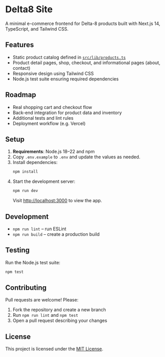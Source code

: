 # Delta8 Site

A minimal e-commerce frontend for Delta-8 products built with Next.js 14, TypeScript, and Tailwind CSS.

## Features
- Static product catalog defined in [`src/lib/products.ts`](src/lib/products.ts)
- Product detail pages, shop, checkout, and informational pages (about, contact)
- Responsive design using Tailwind CSS
- Node.js test suite ensuring required dependencies

## Roadmap
- Real shopping cart and checkout flow
- Back-end integration for product data and inventory
- Additional tests and lint rules
- Deployment workflow (e.g. Vercel)

## Setup
1. **Requirements**: Node.js 18–22 and npm
2. Copy `.env.example` to `.env` and update the values as needed.
3. Install dependencies:
   ```bash
   npm install
   ```
4. Start the development server:
   ```bash
   npm run dev
   ```
   Visit <http://localhost:3000> to view the app.

## Development
- `npm run lint` – run ESLint
- `npm run build` – create a production build

## Testing
Run the Node.js test suite:
```bash
npm test
```

## Contributing
Pull requests are welcome! Please:
1. Fork the repository and create a new branch
2. Run `npm run lint` and `npm test`
3. Open a pull request describing your changes

## License
This project is licensed under the [MIT License](LICENSE).
